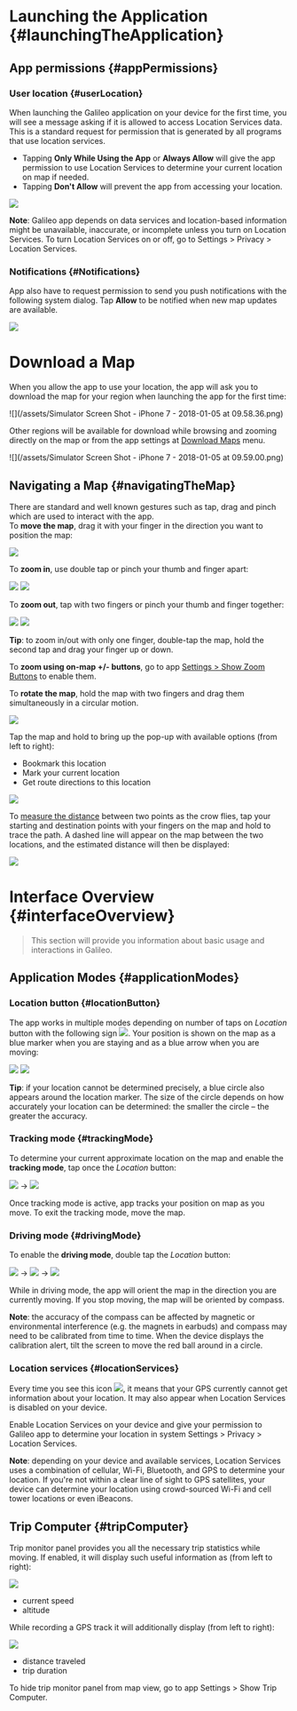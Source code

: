 # Launching the Application {#launchingTheApplication}

## App permissions {#appPermissions}

### User location {#userLocation}

When launching the Galileo application on your device for the first time, you will see a message asking if it is allowed to access Location Services data. This is a standard request for permission that is generated by all programs that use location services.

* Tapping **Only While Using the App** or **Always Allow** will give the app permission to use Location Services to determine your current location on map if needed.
* Tapping **Don't Allow** will prevent the app from accessing your location. 

![](/assets/permission_location.png)

**Note**: Galileo app depends on data services and location-based information might be unavailable, inaccurate, or incomplete unless you turn on Location Services. 
To turn Location Services on or off, go to Settings > Privacy > Location Services.


### Notifications {#Notifications}

App also have to request permission to send you push notifications with the following system dialog. Tap **Allow** to be notified when new map updates are available.

![](/assets/permission_notification.png)


# Download a Map

When you allow the app to use your location, the app will ask you to download the map for your region when launching the app for the first time:

![](/assets/Simulator Screen Shot - iPhone 7 - 2018-01-05 at 09.58.36.png)


Other regions will be available for download while browsing and zooming directly on the map or from the app settings at [Download Maps](03-settings.md#downloadMaps) menu.

![](/assets/Simulator Screen Shot - iPhone 7 - 2018-01-05 at 09.59.00.png)


## Navigating a Map {#navigatingTheMap}

There are standard and well known gestures such as tap, drag and pinch which are used to interact with the app.  
To **move the map**, drag it with your finger in the direction you want to position the map:  

![](/assets/finger-moving.png)  

To **zoom in**, use double tap or pinch your thumb and finger apart:  

![](/assets/double-tap.png) ![](/assets/expanding.png)  

To **zoom out**, tap with two fingers or pinch your thumb and finger together:  

![](/assets/two-finger-tap.png) ![](/assets/reducing-size.png)  

**Tip**: to zoom in/out with only one finger, double-tap the map, hold the second tap and drag your finger up or down.  

To **zoom using on-map +/- buttons**, go to app [Settings &gt; Show Zoom Buttons](02-settings.md#showZoomButtons) to enable them.  

To **rotate the map**, hold the map with two fingers and drag them simultaneously in a circular motion.  

![](/assets/hand_gesture.png)

Tap the map and hold to bring up the pop-up with available options \(from left to right\):  
* Bookmark this location  
* Mark your current location  
* Get route directions to this location  

![](/assets/map_popup.png)

To [measure the distance](02-features.md#measuringDistance) between two points as the crow flies, tap your starting and destination points with your fingers on the map and hold to trace the path. A dashed line will appear on the map between the two locations, and the estimated distance will then be displayed: 

![](/assets/measuring_distance.png)

# Interface Overview {#interfaceOverview}

> This section will provide you information about basic usage and interactions in Galileo.

## Application Modes {#applicationModes}

### Location button {#locationButton}

The app works in multiple modes depending on number of taps on _Location_ button with the following sign ![](/assets/icon_gps.png). Your position is shown on the map as a blue marker when you are staying and as a blue arrow when you are moving:

![](/assets/map_location.png) ![](/assets/map_driving.png)

**Tip**: if your location cannot be determined precisely, a blue circle also appears around the location marker. The size of the circle depends on how accurately your location can be determined: the smaller the circle – the greater the accuracy.

### Tracking mode {#trackingMode}

To determine your current approximate location on the map and enable the **tracking mode**, tap once the _Location_ button:

![](/assets/icon_gps.png) → ![](/assets/icon_gps_act.png)

Once tracking mode is active, app tracks your position on map as you move. To exit the tracking mode, move the map.

### Driving mode {#drivingMode}

To enable the **driving mode**, double tap the _Location_ button:

![](/assets/icon_gps.png) → ![](/assets/icon_gps_act.png) → ![](/assets/icon_compas.png)

While in driving mode, the app will orient the map in the direction you are currently moving. If you stop moving, the map will be oriented by compass.

**Note**: the accuracy of the compass can be affected by magnetic or environmental interference \(e.g. the magnets in earbuds\) and compass may need to be calibrated from time to time. When the device displays the calibration alert, tilt the screen to move the red ball around in a circle.

### Location services {#locationServices}

Every time you see this icon ![](/assets/icon_question.png), it means that your GPS currently cannot get information about your location. It may also appear when Location Services is disabled on your device.

Enable Location Services on your device and give your permission to Galileo app to determine your location in system Settings > Privacy > Location Services.

**Note**: depending on your device and available services, Location Services uses a combination of cellular, Wi-Fi, Bluetooth, and GPS to determine your location. If you're not within a clear line of sight to GPS satellites, your device can determine your location using crowd-sourced Wi-Fi and cell tower locations or even iBeacons.

## Trip Computer {#tripComputer}

Trip monitor panel provides you all the necessary trip statistics while moving. If enabled, it will display such useful information as \(from left to right\):

![](/assets/trip_monitor_1.png)

* current speed
* altitude

While recording a GPS track it will additionally display \(from left to right\):

![](/assets/trip_monitor_2.png)

* distance traveled
* trip duration

To hide trip monitor panel from map view, go to app Settings &gt; Show Trip Computer.

